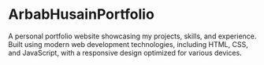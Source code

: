 # ArbabHusainPortfolio
A personal portfolio website showcasing my projects, skills, and experience. Built using modern web development technologies, including HTML, CSS, and JavaScript, with a responsive design optimized for various devices. 
